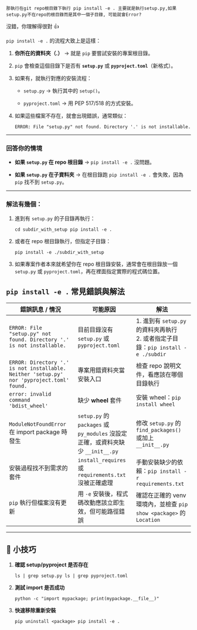 
```
那執行在git repo根目錄下執行 pip install -e . 主要就是執行setup.py,如果setup.py不在repo的根目錄而是其中一個子目錄, 可能就會Error?
```

沒錯，你理解得很對 👍

`pip install -e .` 的流程大致上是這樣：

1. **你所在的資料夾（.）** → 就是 `pip` 要嘗試安裝的專案根目錄。
    
2. `pip` 會檢查這個目錄下是否有 **`setup.py`** 或 **`pyproject.toml`**（新格式）。
    
3. 如果有，就執行對應的安裝流程：
    
    - `setup.py` → 執行其中的 `setup()`。
        
    - `pyproject.toml` → 用 PEP 517/518 的方式安裝。
        
4. 如果這些檔案不存在，就會出現錯誤，通常類似：
    
    `ERROR: File "setup.py" not found. Directory '.' is not installable.` 
    

---

### 回答你的情境

- **如果 `setup.py` 在 repo 根目錄** → `pip install -e .` 沒問題。
    
- **如果 `setup.py` 在子資料夾** → 在根目錄跑 `pip install -e .` 會失敗，因為 `pip` 找不到 `setup.py`。
    

---

### 解法有幾個：

1. 進到有 `setup.py` 的子目錄再執行：
    
    `cd subdir_with_setup pip install -e .`
    
2. 或者在 repo 根目錄執行，但指定子目錄：
    
    `pip install -e ./subdir_with_setup`
    
1. 如果專案作者本來就希望你在 repo 根目錄安裝，通常會在根目錄放一個 `setup.py` 或 `pyproject.toml`，再在裡面指定實際的程式碼位置。







## `pip install -e .` 常見錯誤與解法

|錯誤訊息 / 情況|可能原因|解法|
|---|---|---|
|`ERROR: File "setup.py" not found. Directory '.' is not installable.`|目前目錄沒有 `setup.py` 或 `pyproject.toml`|1. 進到有 `setup.py` 的資料夾再執行  <br>2. 或者指定子目錄：`pip install -e ./subdir`|
|`ERROR: Directory '.' is not installable. Neither 'setup.py' nor 'pyproject.toml' found.`|專案用錯資料夾當安裝入口|檢查 repo 說明文件，看應該在哪個目錄執行|
|`error: invalid command 'bdist_wheel'`|缺少 **wheel** 套件|安裝 wheel：`pip install wheel`|
|`ModuleNotFoundError` 在 import package 時發生|`setup.py` 的 `packages` 或 `py_modules` 沒設定正確，或資料夾缺少 `__init__.py`|修改 `setup.py` 的 `find_packages()` 或加上 `__init__.py`|
|安裝過程找不到需求的套件|`install_requires` 或 `requirements.txt` 沒被正確處理|手動安裝缺少的依賴：`pip install -r requirements.txt`|
|`pip` 執行但檔案沒有更新|用 `-e` 安裝後，程式碼改動應該立即生效，但可能路徑錯誤|確認在正確的 venv 環境內，並檢查 `pip show <package>` 的 `Location`|

---

## 📌 小技巧

1. **確認 setup/pyproject 是否存在**
    
    `ls | grep setup.py ls | grep pyproject.toml`
    
2. **測試 import 是否成功**
    
    `python -c "import mypackage; print(mypackage.__file__)"`
    
3. **快速移除重新安裝**
    
    `pip uninstall <package> pip install -e .`